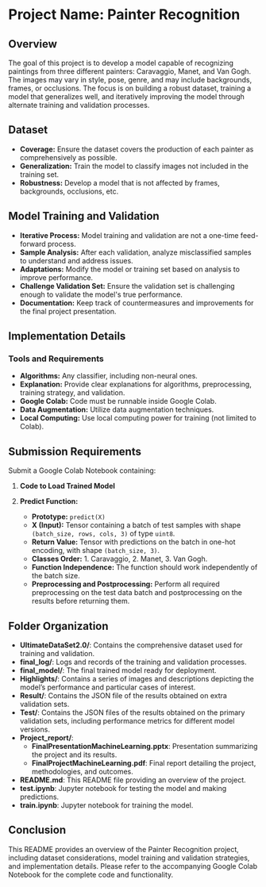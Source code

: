 # Project Name: Painter Recognition

## Overview

The goal of this project is to develop a model capable of recognizing paintings from three different painters: Caravaggio, Manet, and Van Gogh. The images may vary in style, pose, genre, and may include backgrounds, frames, or occlusions. The focus is on building a robust dataset, training a model that generalizes well, and iteratively improving the model through alternate training and validation processes.

## Dataset

- **Coverage:** Ensure the dataset covers the production of each painter as comprehensively as possible.
- **Generalization:** Train the model to classify images not included in the training set.
- **Robustness:** Develop a model that is not affected by frames, backgrounds, occlusions, etc.

## Model Training and Validation

- **Iterative Process:** Model training and validation are not a one-time feed-forward process.
- **Sample Analysis:** After each validation, analyze misclassified samples to understand and address issues.
- **Adaptations:** Modify the model or training set based on analysis to improve performance.
- **Challenge Validation Set:** Ensure the validation set is challenging enough to validate the model's true performance.
- **Documentation:** Keep track of countermeasures and improvements for the final project presentation.

## Implementation Details

### Tools and Requirements

- **Algorithms:** Any classifier, including non-neural ones.
- **Explanation:** Provide clear explanations for algorithms, preprocessing, training strategy, and validation.
- **Google Colab:** Code must be runnable inside Google Colab.
- **Data Augmentation:** Utilize data augmentation techniques.
- **Local Computing:** Use local computing power for training (not limited to Colab).

## Submission Requirements

Submit a Google Colab Notebook containing:

1. **Code to Load Trained Model**
2. **Predict Function:**

   - **Prototype:** `predict(X)`
   - **X (Input):** Tensor containing a batch of test samples with shape `(batch_size, rows, cols, 3)` of type `uint8`.
   - **Return Value:** Tensor with predictions on the batch in one-hot encoding, with shape `(batch_size, 3)`.
   - **Classes Order:** 1. Caravaggio, 2. Manet, 3. Van Gogh.
   - **Function Independence:** The function should work independently of the batch size.
   - **Preprocessing and Postprocessing:** Perform all required preprocessing on the test data batch and postprocessing on the results before returning them.

## Folder Organization

- **UltimateDataSet2.0/**: Contains the comprehensive dataset used for training and validation.
- **final_log/**: Logs and records of the training and validation processes.
- **final_model/**: The final trained model ready for deployment.
- **Highlights/**: Contains a series of images and descriptions depicting the model’s performance and particular cases of interest.
- **Result/**: Contains the JSON file of the results obtained on extra validation sets.
- **Test/**: Contains the JSON files of the results obtained on the primary validation sets, including performance metrics for different model versions.
- **Project_report/**:
  - **FinalPresentationMachineLearning.pptx**: Presentation summarizing the project and its results.
  - **FinalProjectMachineLearning.pdf**: Final report detailing the project, methodologies, and outcomes.
- **README.md**: This README file providing an overview of the project.
- **test.ipynb**: Jupyter notebook for testing the model and making predictions.
- **train.ipynb**: Jupyter notebook for training the model.

## Conclusion

This README provides an overview of the Painter Recognition project, including dataset considerations, model training and validation strategies, and implementation details. Please refer to the accompanying Google Colab Notebook for the complete code and functionality.
